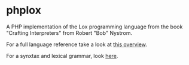 # phplox

A PHP implementation of the Lox programming language from the book "Crafting Interpreters" from Robert "Bob" Nystrom.

For a full language reference take a look at [this overview](https://craftinginterpreters.com/the-lox-language.html).

For a synxtax and lexical grammar, look [here](https://craftinginterpreters.com/appendix-i.html).

